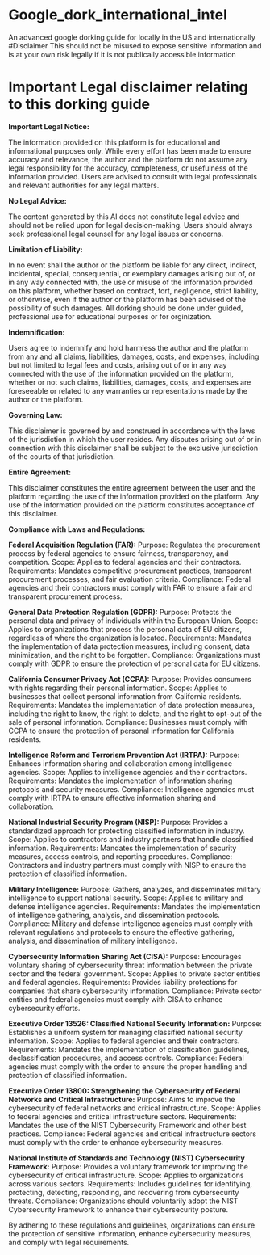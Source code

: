 # Google_dork_international_intel
An advanced google dorking guide for locally in the US and internationally
#Disclaimer
This should not be misused to expose sensitive information and is at your own risk legally if it is not publically accessible information

# Important Legal disclaimer relating to this dorking guide
**Important Legal Notice:**

The information provided on this platform is for educational and informational purposes only. While every effort has been made to ensure accuracy and relevance, the author and the platform do not assume any legal responsibility for the accuracy, completeness, or usefulness of the information provided. Users are advised to consult with legal professionals and relevant authorities for any legal matters.

**No Legal Advice:**

The content generated by this AI does not constitute legal advice and should not be relied upon for legal decision-making. Users should always seek professional legal counsel for any legal issues or concerns.


**Limitation of Liability:**

In no event shall the author or the platform be liable for any direct, indirect, incidental, special, consequential, or exemplary damages arising out of, or in any way connected with, the use or misuse of the information provided on this platform, whether based on contract, tort, negligence, strict liability, or otherwise, even if the author or the platform has been advised of the possibility of such damages. All dorking should be done under guided, professional use for educational purposes or for orginization.

**Indemnification:**

Users agree to indemnify and hold harmless the author and the platform from any and all claims, liabilities, damages, costs, and expenses, including but not limited to legal fees and costs, arising out of or in any way connected with the use of the information provided on the platform, whether or not such claims, liabilities, damages, costs, and expenses are foreseeable or related to any warranties or representations made by the author or the platform.

**Governing Law:**

This disclaimer is governed by and construed in accordance with the laws of the jurisdiction in which the user resides. Any disputes arising out of or in connection with this disclaimer shall be subject to the exclusive jurisdiction of the courts of that jurisdiction.

**Entire Agreement:**

This disclaimer constitutes the entire agreement between the user and the platform regarding the use of the information provided on the platform. Any use of the information provided on the platform constitutes acceptance of this disclaimer.

**Compliance with Laws and Regulations:**

**Federal Acquisition Regulation (FAR):**
Purpose: Regulates the procurement process by federal agencies to ensure fairness, transparency, and competition.
Scope: Applies to federal agencies and their contractors.
Requirements: Mandates competitive procurement practices, transparent procurement processes, and fair evaluation criteria.
Compliance: Federal agencies and their contractors must comply with FAR to ensure a fair and transparent procurement process.

**General Data Protection Regulation (GDPR):**
Purpose: Protects the personal data and privacy of individuals within the European Union.
Scope: Applies to organizations that process the personal data of EU citizens, regardless of where the organization is located.
Requirements: Mandates the implementation of data protection measures, including consent, data minimization, and the right to be forgotten.
Compliance: Organizations must comply with GDPR to ensure the protection of personal data for EU citizens.

**California Consumer Privacy Act (CCPA):**
Purpose: Provides consumers with rights regarding their personal information.
Scope: Applies to businesses that collect personal information from California residents.
Requirements: Mandates the implementation of data protection measures, including the right to know, the right to delete, and the right to opt-out of the sale of personal information.
Compliance: Businesses must comply with CCPA to ensure the protection of personal information for California residents.

**Intelligence Reform and Terrorism Prevention Act (IRTPA):**
Purpose: Enhances information sharing and collaboration among intelligence agencies.
Scope: Applies to intelligence agencies and their contractors.
Requirements: Mandates the implementation of information sharing protocols and security measures.
Compliance: Intelligence agencies must comply with IRTPA to ensure effective information sharing and collaboration.

**National Industrial Security Program (NISP):**
Purpose: Provides a standardized approach for protecting classified information in industry.
Scope: Applies to contractors and industry partners that handle classified information.
Requirements: Mandates the implementation of security measures, access controls, and reporting procedures.
Compliance: Contractors and industry partners must comply with NISP to ensure the protection of classified information.

**Military Intelligence:**
Purpose: Gathers, analyzes, and disseminates military intelligence to support national security.
Scope: Applies to military and defense intelligence agencies.
Requirements: Mandates the implementation of intelligence gathering, analysis, and dissemination protocols.
Compliance: Military and defense intelligence agencies must comply with relevant regulations and protocols to ensure the effective gathering, analysis, and dissemination of military intelligence.

**Cybersecurity Information Sharing Act (CISA):**
Purpose: Encourages voluntary sharing of cybersecurity threat information between the private sector and the federal government.
Scope: Applies to private sector entities and federal agencies.
Requirements: Provides liability protections for companies that share cybersecurity information.
Compliance: Private sector entities and federal agencies must comply with CISA to enhance cybersecurity efforts.

**Executive Order 13526: Classified National Security Information:**
Purpose: Establishes a uniform system for managing classified national security information.
Scope: Applies to federal agencies and their contractors.
Requirements: Mandates the implementation of classification guidelines, declassification procedures, and access controls.
Compliance: Federal agencies must comply with the order to ensure the proper handling and protection of classified information.

**Executive Order 13800: Strengthening the Cybersecurity of Federal Networks and Critical Infrastructure:**
Purpose: Aims to improve the cybersecurity of federal networks and critical infrastructure.
Scope: Applies to federal agencies and critical infrastructure sectors.
Requirements: Mandates the use of the NIST Cybersecurity Framework and other best practices.
Compliance: Federal agencies and critical infrastructure sectors must comply with the order to enhance cybersecurity measures.

**National Institute of Standards and Technology (NIST) Cybersecurity Framework:**
Purpose: Provides a voluntary framework for improving the cybersecurity of critical infrastructure.
Scope: Applies to organizations across various sectors.
Requirements: Includes guidelines for identifying, protecting, detecting, responding, and recovering from cybersecurity threats.
Compliance: Organizations should voluntarily adopt the NIST Cybersecurity Framework to enhance their cybersecurity posture.

By adhering to these regulations and guidelines, organizations can ensure the protection of sensitive information, enhance cybersecurity measures, and comply with legal requirements. 

